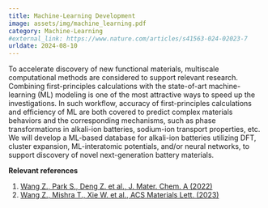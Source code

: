 ```yaml
---
title: Machine-Learning Development
image: assets/img/machine_learning.pdf
category: Machine-Learning
#external_link: https://www.nature.com/articles/s41563-024-02023-7
urldate: 2024-08-10
---
```


To accelerate discovery of new functional materials, multiscale computational methods are considered to support relevant research. Combining first-principles calculations with the state-of-art machine-learning (ML) modeling is one of the most attractive ways to speed up the investigations. In such workflow, accuracy of first-principles calculations and efficiency of ML are both covered to predict complex materials behaviors and the corresponding mechanisms, such as phase transformations in alkali-ion batteries, sodium-ion transport properties, etc. We will develop a ML-based database for alkali-ion batteries utilizing DFT, cluster expansion, ML-interatomic potentials, and/or neural networks, to support discovery of novel next-generation battery materials. 

**Relevant references**

1. [Wang Z., Park S., Deng Z. et al., J. Mater. Chem. A (2022)](https://pubs.rsc.org/en/content/articlelanding/2022/ta/d1ta09249a)
2. [Wang Z., Mishra T., Xie W. et al., ACS Materials Lett. (2023)](https://pubs.acs.org/doi/10.1021/acsmaterialslett.3c00610)
